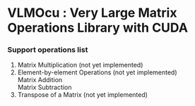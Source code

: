 # VLMOcu : Very Large Matrix Operations Library with CUDA  

### Support operations list
1. Matrix Multiplication (not yet implemented)
2. Element-by-element Operations (not yet implemented)   
      Matrix Addition   
      Matrix Subtraction   
3. Transpose of a Matrix (not yet implemented)
